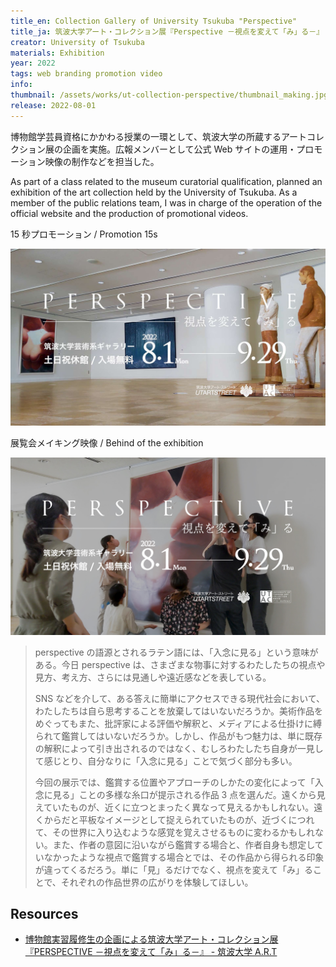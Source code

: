 ```yaml
---
title_en: Collection Gallery of University Tsukuba "Perspective"
title_ja: 筑波大学アート・コレクション展『Perspective －視点を変えて「み」る－』
creator: University of Tsukuba
materials: Exhibition
year: 2022
tags: web branding promotion video
info:
thumbnail: /assets/works/ut-collection-perspective/thumbnail_making.jpg
release: 2022-08-01
---
```


博物館学芸員資格にかかわる授業の一環として、筑波大学の所蔵するアートコレクション展の企画を実施。広報メンバーとして公式 Web サイトの運用・プロモーション映像の制作などを担当した。

As part of a class related to the museum curatorial qualification, planned an exhibition of the art collection held by the University of Tsukuba. As a member of the public relations team, I was in charge of the operation of the official website and the production of promotional videos.

15 秒プロモーション / Promotion 15s

[![](/assets/works/ut-collection-perspective/thumbnail_view.jpg)](https://www.youtube.com/watch?v=nExlPb7bKiU)

展覧会メイキング映像 / Behind of the exhibition

[![](/assets/works/ut-collection-perspective/thumbnail_making.jpg)](https://www.youtube.com/watch?v=SnWGrIm2WcI)

> perspective の語源とされるラテン語には、「入念に見る」という意味がある。今日 perspective は、さまざまな物事に対するわたしたちの視点や見方、考え方、さらには見通しや遠近感などを表している。
>
> SNS などを介して、ある答えに簡単にアクセスできる現代社会において、わたしたちは自ら思考することを放棄してはいないだろうか。美術作品をめぐってもまた、批評家による評価や解釈と、メディアによる仕掛けに縛られて鑑賞してはいないだろうか。しかし、作品がもつ魅力は、単に既存の解釈によって引き出されるのではなく、むしろわたしたち自身が一見して感じとり、自分なりに「入念に見る」ことで気づく部分も多い。
>
> 今回の展示では、鑑賞する位置やアプローチのしかたの変化によって「入念に見る」ことの多様な糸口が提示される作品 3 点を選んだ。遠くから見えていたものが、近くに立つとまったく異なって見えるかもしれない。遠くからだと平板なイメージとして捉えられていたものが、近づくにつれて、その世界に入り込むような感覚を覚えさせるものに変わるかもしれない。また、作者の意図に沿いながら鑑賞する場合と、作者自身も想定していなかったような視点で鑑賞する場合とでは、その作品から得られる印象が違ってくるだろう。単に「見」るだけでなく、視点を変えて「み」ることで、それぞれの作品世界の広がりを体験してほしい。

## Resources

- [博物館実習履修生の企画による筑波大学アート・コレクション展『PERSPECTIVE －視点を変えて「み」る－』 - 筑波大学 A.R.T](https://www.art.tsukuba.ac.jp/archives/9200)
